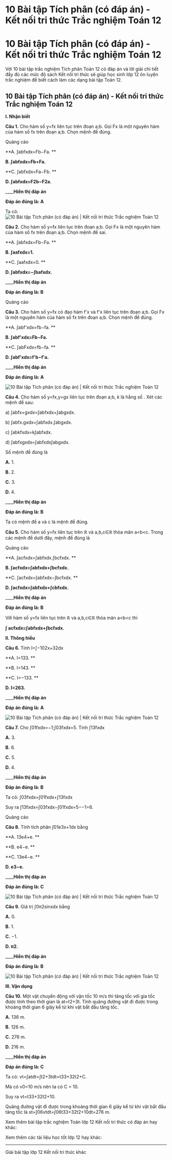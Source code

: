 # 10 Bài tập Tích phân (có đáp án) - Kết nối tri thức Trắc nghiệm Toán 12

# 10 Bài tập Tích phân (có đáp án) - Kết nối tri thức Trắc nghiệm Toán 12

Với 10 bài tập trắc nghiệm Tích phân Toán 12 có đáp án và lời giải chi tiết đầy đủ các mức độ sách Kết nối tri thức sẽ giúp học sinh lớp 12 ôn luyện trắc nghiệm để biết cách làm các dạng bài tập Toán 12.

## 10 Bài tập Tích phân (có đáp án) - Kết nối tri thức Trắc nghiệm Toán 12

**I. Nhận biết**

**Câu 1.** Cho hàm số y=fx liên tục trên đoạn a;b. Gọi Fx là một nguyên hàm của hàm số fx trên đoạn a;b. Chọn mệnh đề đúng.

Quảng cáo

**A. ∫abfxdx=Fb−Fa. **

**B. ∫abfxdx=Fb+Fa.**

**C. ∫abfxdx=Fa−Fb. **

**D. ∫abfxdx=F2b−F2a.**

____**Hiển thị đáp án**

**Đáp án đúng là: A**

Ta có: ![10 Bài tập Tích phân \(có đáp án\) | Kết nối tri thức Trắc nghiệm Toán 12](https://vietjack.com/toan-12-kn/images/trac-nghiem-bai-12-tich-phan-234567.PNG)

**Câu 2.** Cho hàm số y=fx liên tục trên đoạn a;b. Gọi Fx là một nguyên hàm của hàm số fx trên đoạn a;b. Chọn mệnh đề sai.

**A. ∫abfxdx=Fb−Fa. **

**B. ∫aafxdx=1.**

**C. ∫aafxdx=0. **

**D. ∫abfxdx=−∫bafxdx.**

____**Hiển thị đáp án**

**Đáp án đúng là: B**

Quảng cáo

**Câu 3.** Cho hàm số y=fx có đạo hàm f'x và f'x liên tục trên đoạn a;b. Gọi Fx là một nguyên hàm của hàm số fx trên đoạn a;b. Chọn mệnh đề đúng.

**A. ∫abf'xdx=fb−fa. **

**B. ∫abf'xdx=Fb−Fa.**

**C. ∫abFxdx=fb−fa. **

**D. ∫abf'xdx=f'b−f'a.**

____**Hiển thị đáp án**

**Đáp án đúng là: A**

![10 Bài tập Tích phân \(có đáp án\) | Kết nối tri thức Trắc nghiệm Toán 12](https://vietjack.com/toan-12-kn/images/trac-nghiem-bai-12-tich-phan-234570.PNG)  


**Câu 4.** Cho hàm số y=fx,y=gx liên tục trên đoạn a;b, _k_ là hằng số . Xét các mệnh đề sau:

a) ∫abfx+gxdx=∫abfxdx+∫abgxdx.

b) ∫abfx.gxdx=∫abfxdx.∫abgxdx.

c) ∫abkfxdx=k∫abfxdx.

d) ∫abfxgxdx=∫abfxdx∫abgxdx.

Số mệnh đề đúng là

**A.** 1\. 

**B.** 2\. 

**C.** 3\. 

**D.** 4.

____**Hiển thị đáp án**

**Đáp án đúng là: B**

Ta có mệnh đề a và c là mệnh đề đúng.

**Câu 5.** Cho hàm số y=fx liên tục trên ℝ và a,b,c∈ℝ thỏa mãn a<b<c. Trong các mệnh đề dưới đây, mệnh đề đúng là

Quảng cáo

**A. ∫acfxdx=∫abfxdx.∫bcfxdx. **

**B. ∫acfxdx=∫abfxdx+∫bcfxdx.**

**C. ∫acfxdx=∫abfxdx−∫bcfxdx. **

**D. ∫acfxdx=∫abfxdx+∫cbfxdx.**

____**Hiển thị đáp án**

**Đáp án đúng là: B**

Với hàm số y=fx liên tục trên ℝ và a,b,c∈ℝ thỏa mãn a<b<c thì 

**∫ acfxdx=∫abfxdx+∫bcfxdx.**

**II. Thông hiểu**

**Câu 6.** Tính I=∫−102x+32dx

**A. I=133. **

**B. I=143. **

**C. I=−133. **

**D. I=263.**

____**Hiển thị đáp án**

**Đáp án đúng là: A**

![10 Bài tập Tích phân \(có đáp án\) | Kết nối tri thức Trắc nghiệm Toán 12](https://vietjack.com/toan-12-kn/images/trac-nghiem-bai-12-tich-phan-234569.PNG)

**Câu 7.** Cho ∫01fxdx=−1;∫03fxdx=5. Tính ∫13fxdx

**A.** 3\. 

**B.** 6\. 

**C.** 5\. 

**D.** 4.

____**Hiển thị đáp án**

**Đáp án đúng là: B**

Ta có: ∫03fxdx=∫01fxdx+∫13fxdx

Suy ra ∫13fxdx=∫03fxdx−∫01fxdx=5−−1=6.

Quảng cáo

**Câu 8.** Tính tích phân ∫01e3x+1dx bằng

**A. 13e4+e. **

**B. e4−e. **

**C. 13e4−e. **

**D. e3−e.**

____**Hiển thị đáp án**

**Đáp án đúng là: C**

![10 Bài tập Tích phân \(có đáp án\) | Kết nối tri thức Trắc nghiệm Toán 12](https://vietjack.com/toan-12-kn/images/trac-nghiem-bai-12-tich-phan-234571.PNG)

**Câu 9.** Giá trị ∫0π2sinxdx bằng 

**A.** 0\. 

**B.** 1\. 

**C.** −1. 

**D. π2.**

____**Hiển thị đáp án**

**Đáp án đúng là: B**

![10 Bài tập Tích phân \(có đáp án\) | Kết nối tri thức Trắc nghiệm Toán 12](https://vietjack.com/toan-12-kn/images/trac-nghiem-bai-12-tich-phan-234572.PNG)

**III. Vận dụng**

**Câu 10.** Một vật chuyển động với vận tốc 10 m/s thì tăng tốc với gia tốc được tính theo thời gian là at=t2+3t. Tính quãng đường vật đi được trong khoảng thời gian 6 giây kể từ khi vật bắt đầu tăng tốc.

**A.** 136 m. 

**B.** 126 m. 

**C.** 276 m. 

**D.** 216 m.

____**Hiển thị đáp án**

**Đáp án đúng là: C**

Ta có: vt=∫atdt=∫t2+3tdt=t33+32t2+C.

Mà có v0=10 m/s nên ta có C = 10.

Suy ra vt=t33+32t2+10.

Quãng đường vật đi được trong khoảng thời gian 6 giây kể từ khi vật bắt đầu tăng tốc là st=∫06vtdt=∫06t33+32t2+10dt=276 m.

Xem thêm bài tập trắc nghiệm Toán lớp 12 Kết nối tri thức có đáp án hay khác:

Xem thêm các tài liệu học tốt lớp 12 hay khác:

* * *

Giải bài tập lớp 12 Kết nối tri thức khác

